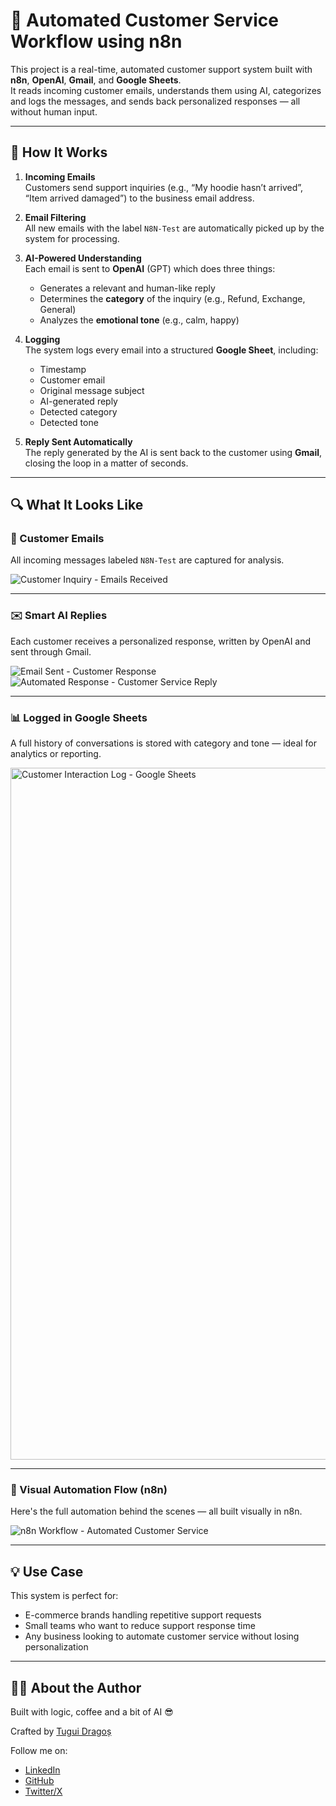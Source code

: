 # 🤖 Automated Customer Service Workflow using n8n

This project is a real-time, automated customer support system built with **n8n**, **OpenAI**, **Gmail**, and **Google Sheets**.  
It reads incoming customer emails, understands them using AI, categorizes and logs the messages, and sends back personalized responses — all without human input.

---

## 🧠 How It Works

1. **Incoming Emails**  
   Customers send support inquiries (e.g., “My hoodie hasn’t arrived”, “Item arrived damaged”) to the business email address.

2. **Email Filtering**  
   All new emails with the label `N8N-Test` are automatically picked up by the system for processing.

3. **AI-Powered Understanding**  
   Each email is sent to **OpenAI** (GPT) which does three things:
   - Generates a relevant and human-like reply
   - Determines the **category** of the inquiry (e.g., Refund, Exchange, General)
   - Analyzes the **emotional tone** (e.g., calm, happy)

4. **Logging**  
   The system logs every email into a structured **Google Sheet**, including:
   - Timestamp
   - Customer email
   - Original message subject
   - AI-generated reply
   - Detected category
   - Detected tone

5. **Reply Sent Automatically**  
   The reply generated by the AI is sent back to the customer using **Gmail**, closing the loop in a matter of seconds.

---

## 🔍 What It Looks Like

### 📨 Customer Emails
All incoming messages labeled `N8N-Test` are captured for analysis.

![Customer Inquiry - Emails Received](https://github.com/user-attachments/assets/03ea667a-9fea-493d-9fb1-858b3664862a)


---

### ✉️ Smart AI Replies
Each customer receives a personalized response, written by OpenAI and sent through Gmail.

![Email Sent - Customer Response](https://github.com/user-attachments/assets/539dd30c-60d1-4523-a6e3-c4401c5b40b0)
![Automated Response - Customer Service Reply](https://github.com/user-attachments/assets/170752c8-77a5-477e-a1e2-9dfe5017f294)


---

### 📊 Logged in Google Sheets
A full history of conversations is stored with category and tone — ideal for analytics or reporting.


<img width="1107" alt="Customer Interaction Log - Google Sheets" src="https://github.com/user-attachments/assets/404ff5de-0ab3-4639-b9a5-3de33f778db7" />



---

### 🧩 Visual Automation Flow (n8n)
Here's the full automation behind the scenes — all built visually in n8n.

![n8n Workflow - Automated Customer Service](https://github.com/user-attachments/assets/2e442274-fc57-4a03-9f78-96efe1ccff3e)


---

## 💡 Use Case

This system is perfect for:
- E-commerce brands handling repetitive support requests
- Small teams who want to reduce support response time
- Any business looking to automate customer service without losing personalization

---

## 👨‍💼 About the Author

Built with logic, coffee and a bit of AI 😎

Crafted by [Tugui Dragoș](https://tuguidragos.com)  


Follow me on:
- [LinkedIn](https://www.linkedin.com/in/tuguidragos)
- [GitHub](https://github.com/tuguidragos)
- [Twitter/X](https://x.com/tuguidragos)
